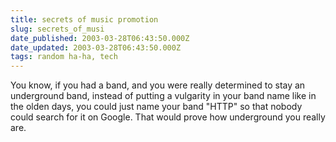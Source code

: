 ```yaml
---
title: secrets of music promotion
slug: secrets_of_musi
date_published: 2003-03-28T06:43:50.000Z
date_updated: 2003-03-28T06:43:50.000Z
tags: random ha-ha, tech
---
```


You know, if you had a band, and you were really determined to stay an underground band, instead of putting a vulgarity in your band name like in the olden days, you could just name your band "HTTP" so that nobody could search for it on Google. That would prove how underground you really are.
